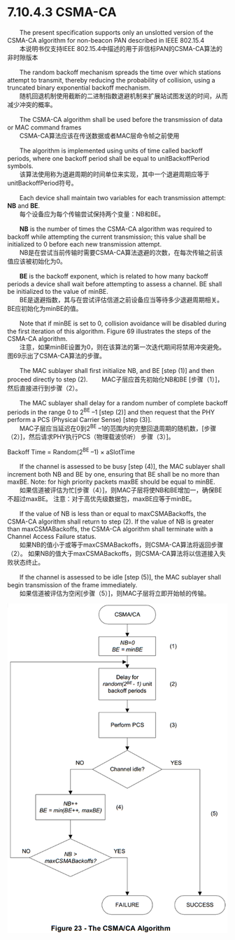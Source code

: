 # 7.10.4.3 CSMA-CA
　　The present specification supports only an unslotted version of the CSMA-CA algorithm for non-beacon PAN described in IEEE 802.15.4  
　　本说明书仅支持IEEE 802.15.4中描述的用于非信标PAN的CSMA-CA算法的非时隙版本  

　　The random backoff mechanism spreads the time over which stations attempt to transmit, thereby reducing the probability of collision, using a truncated binary exponential backoff mechanism.  
　　随机回退机制使用截断的二进制指数退避机制来扩展站试图发送的时间，从而减少冲突的概率。  

　　The CSMA-CA algorithm shall be used before the transmission of data or MAC command frames   
　　CSMA-CA算法应该在传送数据或者MAC层命令帧之前使用  

　　The algorithm is implemented using units of time called backoff periods, where one backoff period shall be equal to unitBackoffPeriod symbols.  
　　该算法使用称为退避周期的时间单位来实现，其中一个退避周期应等于unitBackoffPeriod符号。  

　　Each device shall maintain two variables for each transmission attempt: **NB** and **BE**.  
　　每个设备应为每个传输尝试保持两个变量：NB和BE。  

　　**NB** is the number of times the CSMA-CA algorithm was required to backoff while attempting the current transmission; this value shall be initialized to 0 before each new transmission attempt.  
　　NB是在尝试当前传输时需要CSMA-CA算法退避的次数，在每次传输之前该值应该被初始化为0。    

　　**BE** is the backoff exponent, which is related to how many backoff periods a device shall wait before attempting to assess a channel. BE shall be initialized to the value of minBE.  
　　BE是退避指数，其与在尝试评估信道之前设备应当等待多少退避周期相关。 BE应初始化为minBE的值。  

　　Note that if minBE is set to 0, collision avoidance will be disabled during the first iteration of this algorithm. Figure 69 illustrates the steps of the CSMA-CA algorithm.   
　　注意，如果minBE设置为0，则在该算法的第一次迭代期间将禁用冲突避免。 图69示出了CSMA-CA算法的步骤。  

　　The MAC sublayer shall first initialize NB, and BE [step (1)] and then proceed directly to step (2).
　　MAC子层应首先初始化NB和BE [步骤（1）]，然后直接进行到步骤（2）。  

　　The MAC sublayer shall delay for a random number of complete backoff periods in the range 0 to 2<sup>BE</sup> –1 [step (2)] and then request that the PHY perform a PCS (Physical Carrier Sense) [step (3)].  
　　MAC子层应当延迟在0到2<sup>BE</sup> –1的范围内的完整回退周期的随机数，[步骤（2）]，然后请求PHY执行PCS（物理载波侦听） 步骤（3）]。


Backoff Time = Random(2<sup>BE</sup> –1) × aSlotTime

　　If the channel is assessed to be busy [step (4)], the MAC sublayer shall increment both NB and BE by one, ensuring that BE shall be no more than maxBE. Note: for high priority packets maxBE should be equal to minBE.  
　　如果信道被评估为忙[步骤（4）]，则MAC子层将使NB和BE增加一，确保BE不超过maxBE。 注意：对于高优先级数据包，maxBE应等于minBE。  

　　If the value of NB is less than or equal to maxCSMABackoffs, the CSMA-CA algorithm shall return to step (2). If the value of NB is greater than maxCSMABackoffs, the CSMA-CA algorithm shall terminate with a Channel Access Failure status.  
　　如果NB的值小于或等于maxCSMABackoffs，则CSMA-CA算法将返回步骤（2）。 如果NB的值大于maxCSMABackoffs，则CSMA-CA算法将以信道接入失败状态终止。

　　If the channel is assessed to be idle [step (5)], the MAC sublayer shall begin transmission of the frame immediately.  
　　如果信道被评估为空闲[步骤（5）]，则MAC子层将立即开始帧的传输。

<center><img src="../images/G3_figure23.png"/></center>

